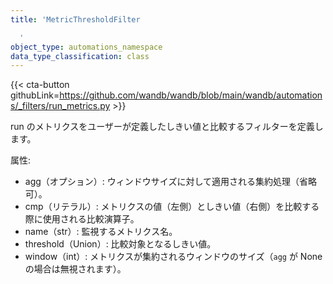 ```yaml
---
title: 'MetricThresholdFilter

  '
object_type: automations_namespace
data_type_classification: class
---
```


{{< cta-button githubLink=https://github.com/wandb/wandb/blob/main/wandb/automations/_filters/run_metrics.py >}}



run のメトリクスをユーザーが定義したしきい値と比較するフィルターを定義します。

属性:
- agg（オプション）: ウィンドウサイズに対して適用される集約処理（省略可）。
- cmp（リテラル）: メトリクスの値（左側）としきい値（右側）を比較する際に使用される比較演算子。
- name（str）: 監視するメトリクス名。
- threshold（Union）: 比較対象となるしきい値。
- window（int）: メトリクスが集約されるウィンドウのサイズ（`agg` が None の場合は無視されます）。